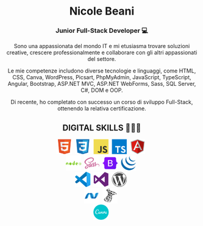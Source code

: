 <div align="center">
<h1>Nicole Beani</h1>
<h3>Junior Full-Stack Developer 💻</h3>
  <p>Sono una appassionata del mondo IT e mi etusiasma trovare soluzioni creative, crescere professionalmente e collaborare con gli altri appassionati del settore.  </p>
  <p>Le mie competenze includono diverse tecnologie e linguaggi, come HTML, CSS, Canva, WordPress, Picsart, PhpMyAdmin, JavaScript, TypeScript, Angular, Bootstrap, ASP.NET MVC, ASP.NET WebForms, Sass, SQL Server, C#, DOM e OOP.</p>
  <p>
    Di recente, ho completato con successo un corso di sviluppo Full-Stack, ottenendo la relativa certificazione.
  </p>
  <h2>DIGITAL SKILLS 👩🏻‍💻</h2>
  <div>
  <img src="https://github.com/devicons/devicon/blob/master/icons/html5/html5-original.svg" title="Html5" alt="hmlt" width="40" height="40"/>&nbsp;
  <img src="https://github.com/devicons/devicon/blob/master/icons/css3/css3-original.svg" title="CSS" alt="CSS" width="40" height="40"/>&nbsp;
  <img src="https://github.com/devicons/devicon/blob/master/icons/javascript/javascript-original.svg" title="JS" alt="Js" width="40" height="40"/>&nbsp;
  <img src="https://github.com/devicons/devicon/blob/master/icons/typescript/typescript-original.svg" title="Typescript" alt="Ts" width="40" height="40"/>&nbsp;
  <img src="https://github.com/devicons/devicon/blob/master/icons/angularjs/angularjs-original.svg" title="AngularJs" alt="angularJs" width="40" height="40"/>&nbsp;
  </div>
  <div>
  <img src="https://github.com/devicons/devicon/blob/master/icons/nodejs/nodejs-plain-wordmark.svg" title="NodeJS" alt="nodeJs" width="40" height="40"/>&nbsp;
  <img src="https://github.com/devicons/devicon/blob/master/icons/sass/sass-original.svg" title="Sass" alt="sass" width="40" height="40"/>&nbsp;
  <img src="https://github.com/devicons/devicon/blob/master/icons/bootstrap/bootstrap-original.svg" title="Bootstrap" alt="bootstrap" width="40" height="40"/>&nbsp;
  <img src="https://github.com/devicons/devicon/blob/master/icons/jquery/jquery-original.svg" title="Jquery" alt="jquery" width="40" height="40"/>&nbsp;
  </div>
   <div>
  <img src="https://github.com/devicons/devicon/blob/master/icons/vscode/vscode-original.svg" title="VsCode" alt="VsCore" width="40" height="40"/>&nbsp;
  <img src="https://github.com/devicons/devicon/blob/master/icons/visualstudio/visualstudio-plain.svg" title="Vs" alt="Vstudio" width="40" height="40"/>&nbsp;
  <img src="https://github.com/devicons/devicon/blob/master/icons/wordpress/wordpress-plain.svg" title="Wordpress" alt="wp" width="40" height="40"/>&nbsp;
  </div>
  <div>
  <img src="https://github.com/devicons/devicon/blob/master/icons/dot-net/dot-net-original.svg" title="Dot-Net" alt="dot-net" width="40" height="40"/>&nbsp;
  <img src="https://github.com/devicons/devicon/blob/master/icons/microsoftsqlserver/microsoftsqlserver-plain.svg" title="SQL" alt="Sass" width="40" height="40"/>&nbsp;
  </div>
    <div>
  <img src="https://github.com/devicons/devicon/blob/master/icons/canva/canva-original.svg" title="Canva" alt="canva" width="40" height="40"/>&nbsp;
  </div>
</div>
